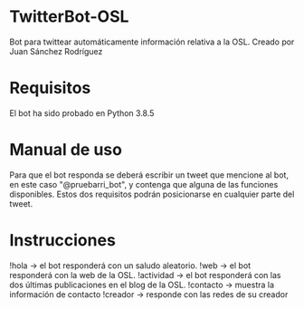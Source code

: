 # TwitterBot-OSL
Bot para twittear automáticamente información relativa a la OSL. Creado por Juan Sánchez Rodríguez 

# Requisitos
El bot ha sido probado en Python 3.8.5

# Manual de uso
Para que el bot responda se deberá escribir un tweet que mencione al bot, en este caso "@pruebarri_bot", y contenga que alguna de las funciones disponibles. 
Estos dos requisitos podrán posicionarse en cualquier parte del tweet.

# Instrucciones
!hola -> el bot responderá con un saludo aleatorio.
!web -> el bot responderá con la web de la OSL.
!actividad -> el bot responderá con las dos últimas publicaciones en el blog de la OSL.
!contacto -> muestra la información de contacto
!creador -> responde con las redes de su creador
